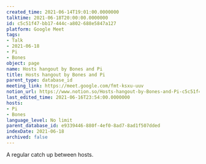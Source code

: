 ```yaml
---
created_time: 2021-06-14T19:01:00.0000000
talktime: 2021-06-18T20:00:00.0000000
id: c5c51f47-bb17-444c-a802-688e5847a127
platform: Google Meet
tags:
- Talk
- 2021-06-18
- Pi
- Bones
object: page
name: Hosts hangout by Bones and Pi
title: Hosts hangout by Bones and Pi
parent_type: database_id
meeting_link: https://meet.google.com/fmt-ksxu-uuv
notion_url: https://www.notion.so/Hosts-hangout-by-Bones-and-Pi-c5c51f47bb17444ca802688e5847a127
last_edited_time: 2021-06-16T23:54:00.0000000
hosts:
- Pi
- Bones
language_level: No limit
parent_database_id: e9339446-880f-4ef0-8ad7-8ad1f507dded
indexDate: 2021-06-18
archived: false
---
```


A regular catch up between hosts.


